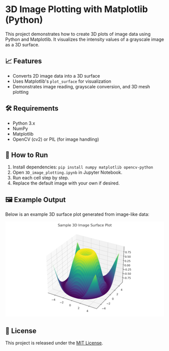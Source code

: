 # 3D Image Plotting with Matplotlib (Python)

This project demonstrates how to create 3D plots of image data using Python and Matplotlib. It visualizes the intensity values of a grayscale image as a 3D surface.

## 📈 Features

- Converts 2D image data into a 3D surface
- Uses Matplotlib's `plot_surface` for visualization
- Demonstrates image reading, grayscale conversion, and 3D mesh plotting

## 🛠 Requirements

- Python 3.x
- NumPy
- Matplotlib
- OpenCV (cv2) or PIL (for image handling)

## 🚀 How to Run

1. Install dependencies: `pip install numpy matplotlib opencv-python`
2. Open `3D_image_plotting.ipynb` in Jupyter Notebook.
3. Run each cell step by step.
4. Replace the default image with your own if desired.

## 🖼 Example Output

Below is an example 3D surface plot generated from image-like data:

![3D Surface Plot](sample_3d_surface_plot.png)


## 📄 License

This project is released under the [MIT License](LICENSE).
